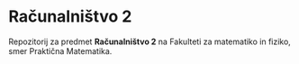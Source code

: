 # Računalništvo 2

Repozitorij za predmet **Računalništvo 2** na Fakulteti za matematiko in fiziko, smer Praktična Matematika.